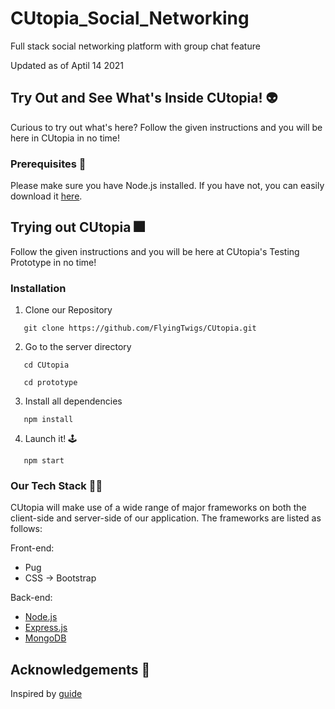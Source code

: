 # CUtopia_Social_Networking
Full stack social networking platform with group chat feature

Updated as of Aptil 14 2021 

## Try Out and See What's Inside CUtopia! :alien:

Curious to try out what's here? Follow the given instructions and you will be here in CUtopia in no time!

### Prerequisites :triumph:

Please make sure you have Node.js installed. If you have not, you can easily download it [here](https://nodejs.org/en/).

## Trying out CUtopia :fireworks:

Follow the given instructions and you will be here at CUtopia's Testing Prototype in no time!

### Installation

1. Clone our Repository
```
   git clone https://github.com/FlyingTwigs/CUtopia.git
```

2. Go to the server directory
```
   cd CUtopia
```
```
   cd prototype
```

3. Install all dependencies
```
   npm install
```

4. Launch it! :joystick:
```
   npm start
```

### Our Tech Stack :man_technologist:	

CUtopia will make use of a wide range of major frameworks on both the client-side and server-side of our application. The frameworks are listed as follows:

Front-end:
* Pug
* CSS -> Bootstrap

Back-end:

* [Node.js](https://nodejs.org/en/)
* [Express.js](https://expressjs.com)
* [MongoDB](https://www.mongodb.com)


## Acknowledgements :pray:
Inspired by [guide](https://www.udemy.com/course/create-a-twitter-clone-with-nodejs-socketio-and-mongodb/)
